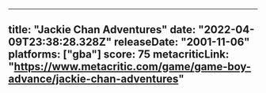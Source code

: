 
---
title: "Jackie Chan Adventures"
date: "2022-04-09T23:38:28.328Z"
releaseDate: "2001-11-06"
platforms: ["gba"]
score: 75
metacriticLink: "https://www.metacritic.com/game/game-boy-advance/jackie-chan-adventures"
---
